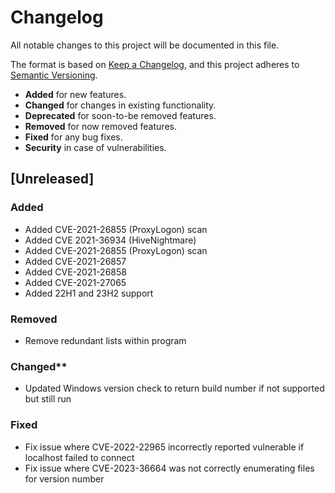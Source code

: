 # Changelog

All notable changes to this project will be documented in this file.

The format is based on [Keep a Changelog](https://keepachangelog.com/en/1.0.0/),
and this project adheres to [Semantic Versioning](https://semver.org/spec/v2.0.0.html).

-   **Added** for new features.
-   **Changed** for changes in existing functionality.
-   **Deprecated** for soon-to-be removed features.
-   **Removed** for now removed features.
-   **Fixed** for any bug fixes.
-   **Security** in case of vulnerabilities.

## [Unreleased]

### Added
-   Added CVE-2021-26855 (ProxyLogon) scan
-   Added CVE 2021-36934 (HiveNightmare)
-   Added CVE-2021-26855 (ProxyLogon) scan
-   Added CVE-2021-26857
-   Added CVE-2021-26858
-   Added CVE-2021-27065
-   Added 22H1 and 23H2 support

### Removed
-   Remove redundant lists within program

### Changed**
-   Updated Windows version check to return build number if not supported but still run

### Fixed
-   Fix issue where CVE-2022-22965 incorrectly reported vulnerable if localhost failed to connect
-   Fix issue where CVE-2023-36664 was not correctly enumerating files for version number
